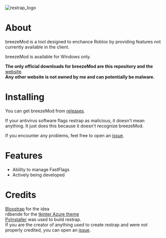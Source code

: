 ![restrap_logo](https://github.com/user-attachments/assets/5f9291a5-f801-4a77-bc5e-cb65435f9245)

# About

breezeMod is a tool designed to enchance Roblox by providing features not currently available in the client.

breezeMod is available for Windows only.

**The only official downloads for breezeMod are this repository and the** [website](https://sites.google.com/view/restrap-roblox).\
**Any other website is not owned by me and can potentially be malware.**

# Installing

You can get breezeMod from [releases](https://github.com/itstheguy4873/restrap/releases).

If your antivirus software flags restrap as malicious, it doesn't mean anything. It just does this because it doesn't recognize breezeMod.

If you encounter any problems, feel free to open an [issue](https://github.com/itstheguy4873/restrap/issues).

# Features

* Ability to manage FastFlags
* Actively being developed

# Credits

[Bloxstrap](https://github.com/bloxstraplabs/bloxstrap/) for the idea\
rdbende for the [tkinter Azure theme](https://github.com/rdbende/Azure-ttk-theme)\
[PyInstaller](https://pyinstaller.org/) was used to build restrap.\
If you are the creator of anything used to create restrap and were not properly credited, you can open an [issue](https://github.com/itstheguy4873/restrap/issues).

